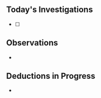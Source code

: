 
```calendar-nav
```

## Today's Investigations
- [ ]

## Observations
- 

## Deductions in Progress
- 